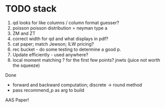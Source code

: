 # TODO stack

1. qd looks for like columns / column format guesser?
2. poisson poisson distribution  = neyman type a
3. ZM and ZT
2. correct width for qd and what displays in pdf?
3. cat paper; match Jewson; ILW pricing?
4. rec bucket - do some testing to determine a good p.
5. Update efficiently - used anywhere?
6. local moment matching ? for the first few points? jnwts (juice not worth the squeeze)


Done

* forward and backward computation; discrete -> round method
* pass recommend_p as arg to build





AAS Paper!
